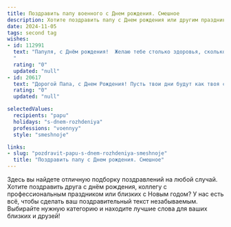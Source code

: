 ```yaml
---
title: Поздравить папу военного c Днем рождения. Смешное
description: Хотите поздравить папу c Днем рождения или другим праздником? Наш ИИ создаст незабываемое поздравление, а вы обязательно выделитесь среди других.  
date: 2024-11-05
tags: second tag
wishes:
- id: 112991
  text: "Папуля, с Днём рождения!  Желаю тебе столько здоровья, сколько врагов у тебя было за всю службу (ну, почти столько!), столько счастья, сколько звёздочек на погонах генералов, и столько веселья, сколько \"внеплановых\" проверок ты пережил! Пусть твой боевой дух не угасает, а только крепнет с каждым годом, и пусть твоя пенсия всегда будет больше, чем бюджет небольшого государства!
  "
  rating: "0"
  updated: "null"
- id: 20617
  text: "Дорогой Папа, с Днем Рождения! Пусть твои дни будут как твоя служба — надежными и упорядоченными, а ночи — как твои выходки в детстве — спокойными и без падений с кровати! Пусть каждый день приносит тебе столько же радости, сколько ты испытываешь, когда наконец-то находишь ту самую папку с документами, которую искал весь месяц. Смелость твоих решений и сила твоих рук будут нам опорой, как танки на поле боя. И пусть каждый твой день будет защищен от неудач, как наша страна от врагов. С Днем Рождения, Пап!"
  rating: "0"
  updated: "null"

selectedValues:
  recipients: "papu"
  holidays: "s-dnem-rozhdeniya"
  professions: "voennyy"
  style: "smeshnoje"

links:
- slug: "pozdravit-papu-s-dnem-rozhdeniya-smeshnoje"
  title: "Поздравить папу c Днем рождения. Смешное"
---
```


Здесь вы найдете отличную подборку поздравлений на любой случай.
Хотите поздравить друга с днём рождения, коллегу с профессиональным праздником или близких с Новым годом? У нас есть всё, чтобы сделать ваш поздравительный текст незабываемым. Выбирайте нужную категорию и находите лучшие слова для ваших близких и друзей!
